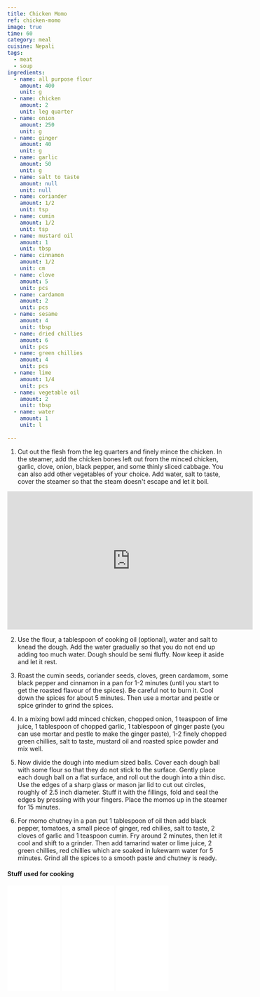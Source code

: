 ```yaml
---
title: Chicken Momo
ref: chicken-momo
image: true
time: 60
category: meal
cuisine: Nepali
tags:
  - meat
  - soup
ingredients:
  - name: all purpose flour
    amount: 400
    unit: g
  - name: chicken
    amount: 2
    unit: leg quarter
  - name: onion
    amount: 250
    unit: g
  - name: ginger
    amount: 40
    unit: g
  - name: garlic
    amount: 50
    unit: g
  - name: salt to taste
    amount: null
    unit: null
  - name: coriander
    amount: 1/2
    unit: tsp
  - name: cumin
    amount: 1/2
    unit: tsp
  - name: mustard oil
    amount: 1
    unit: tbsp
  - name: cinnamon
    amount: 1/2
    unit: cm
  - name: clove
    amount: 5
    unit: pcs
  - name: cardamom
    amount: 2
    unit: pcs
  - name: sesame
    amount: 4
    unit: tbsp
  - name: dried chillies
    amount: 6
    unit: pcs
  - name: green chillies
    amount: 4
    unit: pcs
  - name: lime 
    amount: 1/4
    unit: pcs
  - name: vegetable oil
    amount: 2
    unit: tbsp
  - name: water
    amount: 1
    unit: l
    
---
```



1. Cut out the flesh from the leg quarters and finely mince the chicken. In the steamer, add the chicken bones left out from the minced chicken, garlic, clove, onion, black pepper, and some thinly sliced cabbage. You can also add other vegetables of your choice. Add water, salt to taste, cover the steamer so that the steam doesn't escape  and let it boil.

<div class="video-container">
<iframe width="560" height="315" src="https://www.youtube.com/embed/ZxzwUpGWQVU" frameborder="0" allow="accelerometer; autoplay; encrypted-media; gyroscope; picture-in-picture" allowfullscreen></iframe></div>

2. Use the flour, a tablespoon of cooking oil (optional), water and salt to knead the dough. Add the water gradually so that you do not end up adding too much water. Dough should be semi fluffy. Now keep it aside and let it rest.

3. Roast the cumin seeds, coriander seeds, cloves, green cardamom, some black pepper and cinnamon in a pan for 1-2 minutes (until you start to get the roasted flavour of the spices). Be careful not to burn it. Cool down the spices for about 5 minutes. Then use a mortar and pestle or spice grinder to grind the spices.

4. In a mixing bowl add minced chicken, chopped onion, 1 teaspoon of lime juice, 1 tablespoon of chopped garlic, 1 tablespoon of ginger paste (you can use mortar and pestle to make the ginger paste), 1-2 finely chopped green chillies, salt to taste, mustard oil and roasted spice powder and mix well. 

5. Now divide the dough into medium sized balls. Cover each dough ball with some flour so that they do not stick to the surface. Gently place each dough ball on a flat surface, and roll out the dough into a thin disc. Use the edges of a sharp glass or mason jar lid to cut out circles, roughly of 2.5 inch diameter. Stuff it with the fillings, fold and seal the edges by pressing with your fingers. Place the momos up in the steamer for 15 minutes. 

6. For momo chutney in a pan put 1 tablespoon of oil then add black pepper, tomatoes, a small piece of ginger, red chilies, salt to taste, 2 cloves of garlic and 1 teaspoon cumin. Fry around 2 minutes, then let it cool and shift to a grinder. Then add tamarind water or lime juice, 2 green chillies, red chillies which are soaked in lukewarm water for 5 minutes. Grind all the spices to a smooth paste and  chutney is ready.


#### Stuff used for cooking

<iframe style="width:120px;height:240px;" marginwidth="0" marginheight="0" scrolling="no" frameborder="0" src="//ws-eu.amazon-adsystem.com/widgets/q?ServiceVersion=20070822&OneJS=1&Operation=GetAdHtml&MarketPlace=GB&source=ac&ref=qf_sp_asin_til&ad_type=product_link&tracking_id=lar0bf-21&marketplace=amazon&region=GB&placement=B0000C6WPC&asins=B0000C6WPC&linkId=c4331ca6f63dfd757d0bc2dd819f22c4&show_border=false&link_opens_in_new_window=true&price_color=333333&title_color=0066c0&bg_color=ffffff">
</iframe>

<iframe style="width:120px;height:240px;" marginwidth="0" marginheight="0" scrolling="no" frameborder="0" src="//ws-eu.amazon-adsystem.com/widgets/q?ServiceVersion=20070822&OneJS=1&Operation=GetAdHtml&MarketPlace=GB&source=ac&ref=tf_til&ad_type=product_link&tracking_id=lar0bf-21&marketplace=amazon&region=GB&placement=B01M2Y5TFQ&asins=B01M2Y5TFQ&linkId=007b2317b7e6ab157afdd742c7a6ba2d&show_border=false&link_opens_in_new_window=true&price_color=333333&title_color=0066c0&bg_color=ffffff">
</iframe>

<iframe style="width:120px;height:240px;" marginwidth="0" marginheight="0" scrolling="no" frameborder="0" src="//ws-eu.amazon-adsystem.com/widgets/q?ServiceVersion=20070822&OneJS=1&Operation=GetAdHtml&MarketPlace=GB&source=ac&ref=tf_til&ad_type=product_link&tracking_id=lar0bf-21&marketplace=amazon&region=GB&placement=B075WWQY2Y&asins=B075WWQY2Y&linkId=7c0dd5cac48953d7b7e62ee21285fb4e&show_border=false&link_opens_in_new_window=true&price_color=333333&title_color=0066c0&bg_color=ffffff">
</iframe>





